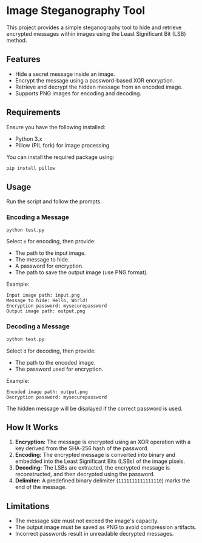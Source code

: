 # Image Steganography Tool

This project provides a simple steganography tool to hide and retrieve encrypted messages within images using the Least Significant Bit (LSB) method.

## Features
- Hide a secret message inside an image.
- Encrypt the message using a password-based XOR encryption.
- Retrieve and decrypt the hidden message from an encoded image.
- Supports PNG images for encoding and decoding.

## Requirements
Ensure you have the following installed:
- Python 3.x
- Pillow (PIL fork) for image processing

You can install the required package using:
```bash
pip install pillow
```

## Usage
Run the script and follow the prompts.

### Encoding a Message
```bash
python test.py
```
Select `e` for encoding, then provide:
- The path to the input image.
- The message to hide.
- A password for encryption.
- The path to save the output image (use PNG format).

Example:
```
Input image path: input.png
Message to hide: Hello, World!
Encryption password: mysecurepassword
Output image path: output.png
```

### Decoding a Message
```bash
python test.py
```
Select `d` for decoding, then provide:
- The path to the encoded image.
- The password used for encryption.

Example:
```
Encoded image path: output.png
Decryption password: mysecurepassword
```
The hidden message will be displayed if the correct password is used.

## How It Works
1. **Encryption:** The message is encrypted using an XOR operation with a key derived from the SHA-256 hash of the password.
2. **Encoding:** The encrypted message is converted into binary and embedded into the Least Significant Bits (LSBs) of the image pixels.
3. **Decoding:** The LSBs are extracted, the encrypted message is reconstructed, and then decrypted using the password.
4. **Delimiter:** A predefined binary delimiter (`1111111111111110`) marks the end of the message.

## Limitations
- The message size must not exceed the image's capacity.
- The output image must be saved as PNG to avoid compression artifacts.
- Incorrect passwords result in unreadable decrypted messages.
